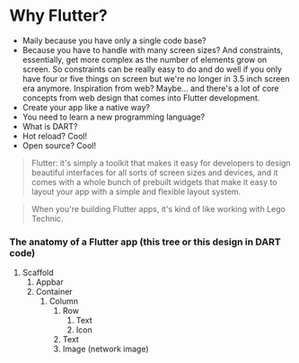 # Why Flutter?

- Maily because you have only a single code base?
- Because you have to handle with many screen sizes? And constraints, essentially, get more complex as the number of elements grow on screen. So constraints can be really easy to do and do well if you only have four or five things on screen but we're no longer in 3.5 inch screen era anymore. Inspiration from web? Maybe... and there's a lot of core concepts from web design that comes into Flutter development.
- Create your app like a native way?
- You need to learn a new programming language?
- What is DART?
- Hot reload? Cool!
- Open source? Cool!

> Flutter: it's simply a toolkit that makes it easy for developers to design beautiful interfaces for all sorts of screen sizes and devices, and it comes with a whole bunch of prebuilt widgets that make it easy to layout your app with a simple and flexible layout system.

> When you're building Flutter apps, it's kind of like working with Lego Technic.

### The anatomy of a Flutter app (this tree or this design in DART code)

1. Scaffold
    1. Appbar
    1. Container
        1. Column
            1. Row
                1. Text
                1. Icon
            1. Text
            1. Image (network image)

